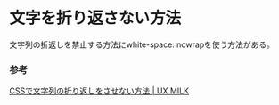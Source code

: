 # 文字を折り返さない方法

文字列の折返しを禁止する方法にwhite-space: nowrapを使う方法がある。

### 参考

[CSSで文字列の折り返しをさせない方法 \| UX MILK](https://uxmilk.jp/14958)